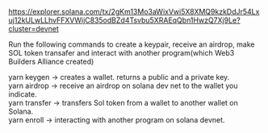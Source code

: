 https://explorer.solana.com/tx/2gKm13Mo3aWixVwi5X8XMQ9kzkDdJr54Lxuj12kULwLLhvFFXVWijC835odBZd4Tsvbu5XRAEqQbn1HwzQ7Xj9Le?cluster=devnet

Run the following commands to create a keypair, receive an airdrop, make SOL token transafer and interact with another program(which Web3 Builders Alliance created)

yarn keygen -> creates a wallet. returns a public and a private key.  
yarn airdrop -> receive an airdrop on solana dev net to the wallet you indicate.  
yarn transfer -> transfers Sol token from a wallet to another wallet on Solana.  
yarn enroll -> interacting with another program on solana devnet.  